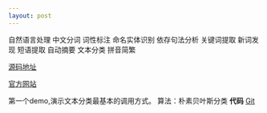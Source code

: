 ```yaml
---
layout: post
---  
```


自然语言处理 中文分词 词性标注 命名实体识别 依存句法分析 关键词提取 新词发现 短语提取 自动摘要 文本分类 拼音简繁 

[源码地址](https://github.com/hankcs/HanLP)   

[官方网站](http://hanlp.com/)


第一个demo,演示文本分类最基本的调用方式。
算法：朴素贝叶斯分类
 **代码**
 [Git](https://github.com/werthergit/text_analy)
  
  
  